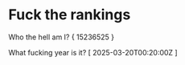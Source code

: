 # Fuck the rankings

Who the hell am I?
{ 15236525 }

What fucking year is it?
[ 2025-03-20T00:20:00Z ]
